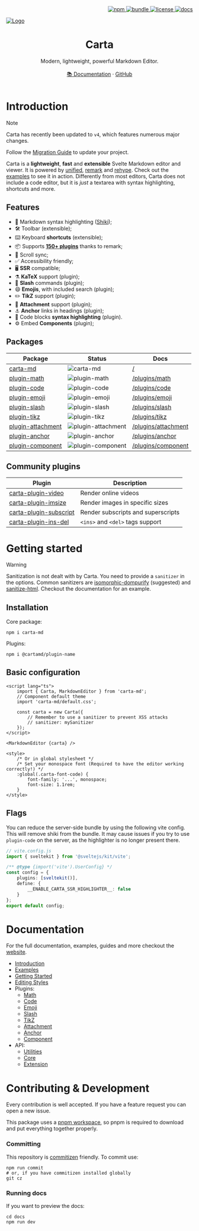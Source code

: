 <div align="right">
	<a href="https://www.npmjs.com/package/carta-md">
		<img src="https://img.shields.io/npm/v/carta-md?color=ff7cc6&labelColor=171d27&logo=npm&logoColor=white" alt="npm">
	</a>
	<a href="https://ko-fi.com/beartocode">
		<img src="https://img.shields.io/badge/Ko--fi-FF5E5B?logo=ko-fi&logoColor=white&color=4dacfa&labelColor=171d27&label=Donate" alt="bundle">
	</a>
	<a href="https://github.com/BearToCode/carta/blob/master/LICENSE">
		<img src="https://img.shields.io/github/license/BearToCode/carta?color=71d58a&labelColor=171d27&logo=git&logoColor=white" alt="license">
	</a>
	<a href="http://beartocode.github.io/carta/">
		<img src="https://img.shields.io/readthedocs/carta?logo=svelte&color=b581fd&logoColor=ffffff&labelColor=171d27" alt="docs">
	</a>
</div>

[![Logo](https://i.postimg.cc/436th25b/Carta.png)](https://beartocode.github.io/carta/)

<h1 align="center"><strong>Carta</strong></h1>
<div align="center">Modern, lightweight, powerful Markdown Editor.</div>
<br />
<div align="center">
<a href="https://beartocode.github.io/carta/">📚 Documentation</a> 
<span> · </span>
<a href="https://github.com/BearToCode/carta">GitHub</a> 
</div>

<br>

# Introduction

> [!NOTE]
> Carta has recently been updated to `v4`, which features numerous major changes.
>
> Follow the [Migration Guide](http://beartocode.github.io/carta/migration) to update your project.

Carta is a **lightweight**, **fast** and **extensible** Svelte Markdown editor and viewer. It is powered by [unified](https://github.com/unifiedjs/unified), [remark](https://github.com/remarkjs/remark) and [rehype](https://github.com/rehypejs/rehype). Check out the [examples](http://beartocode.github.io/carta/examples) to see it in action.
Differently from most editors, Carta does not include a code editor, but it is _just_ a textarea with syntax highlighting, shortcuts and more.

## Features

- 🌈 Markdown syntax highlighting ([Shiki](https://shiki.style/));
- 🛠️ Toolbar (extensible);
- ⌨️ Keyboard **shortcuts** (extensible);
- 📦 Supports **[150+ plugins](https://github.com/remarkjs/remark/blob/main/doc/plugins.md#list-of-plugins)** thanks to remark;
- 🔀 Scroll sync;
- ✅ Accessibility friendly;
- 🖥️ **SSR** compatible;
- ⚗️ **KaTeX** support (plugin);
- 🔨 **Slash** commands (plugin);
- 😄 **Emojis**, with included search (plugin);
- ✏️ **TikZ** support (plugin);
- 📂 **Attachment** support (plugin);
- ⚓ **Anchor** links in headings (plugin);
- 🌈 Code blocks **syntax highlighting** (plugin).
- ⚙️ Embed **Components** (plugin);

## Packages

| Package                                                                       | Status                                                                        | Docs                                                                         |
| ----------------------------------------------------------------------------- | ----------------------------------------------------------------------------- | ---------------------------------------------------------------------------- |
| [carta-md](https://www.npmjs.com/package/carta-md)                            | ![carta-md](https://img.shields.io/npm/v/carta-md)                            | [/](https://beartocode.github.io/carta/introduction)                         |
| [plugin-math](https://www.npmjs.com/package/@cartamd/plugin-math)             | ![plugin-math](https://img.shields.io/npm/v/@cartamd/plugin-math)             | [/plugins/math](https://beartocode.github.io/carta/plugins/math)             |
| [plugin-code](https://www.npmjs.com/package/@cartamd/plugin-code)             | ![plugin-code](https://img.shields.io/npm/v/@cartamd/plugin-code)             | [/plugins/code](https://beartocode.github.io/carta/plugins/code)             |
| [plugin-emoji](https://www.npmjs.com/package/@cartamd/plugin-emoji)           | ![plugin-emoji](https://img.shields.io/npm/v/@cartamd/plugin-emoji)           | [/plugins/emoji](https://beartocode.github.io/carta/plugins/emoji)           |
| [plugin-slash](https://www.npmjs.com/package/@cartamd/plugin-slash)           | ![plugin-slash](https://img.shields.io/npm/v/@cartamd/plugin-slash)           | [/plugins/slash](https://beartocode.github.io/carta/plugins/slash)           |
| [plugin-tikz](https://www.npmjs.com/package/@cartamd/plugin-tikz)             | ![plugin-tikz](https://img.shields.io/npm/v/@cartamd/plugin-tikz)             | [/plugins/tikz](https://beartocode.github.io/carta/plugins/tikz)             |
| [plugin-attachment](https://www.npmjs.com/package/@cartamd/plugin-attachment) | ![plugin-attachment](https://img.shields.io/npm/v/@cartamd/plugin-attachment) | [/plugins/attachment](https://beartocode.github.io/carta/plugins/attachment) |
| [plugin-anchor](https://www.npmjs.com/package/@cartamd/plugin-anchor)         | ![plugin-anchor](https://img.shields.io/npm/v/@cartamd/plugin-anchor)         | [/plugins/anchor](https://beartocode.github.io/carta/plugins/anchor)         |
| [plugin-component](https://www.npmjs.com/package/@cartamd/plugin-component)   | ![plugin-component](https://img.shields.io/npm/v/@cartamd/plugin-component)   | [/plugins/component](https://beartocode.github.io/carta/plugins/component)   |

## Community plugins

| Plugin                                                                        | Description                        |
| ----------------------------------------------------------------------------- | ---------------------------------- |
| [carta-plugin-video](https://github.com/maisonsmd/carta-plugin-video)         | Render online videos               |
| [carta-plugin-imsize](https://github.com/maisonsmd/carta-plugin-imsize)       | Render images in specific sizes    |
| [carta-plugin-subscript](https://github.com/maisonsmd/carta-plugin-subscript) | Render subscripts and superscripts |
| [carta-plugin-ins-del](https://github.com/maisonsmd/carta-plugin-ins-del)     | `<ins>` and `<del>` tags support   |

# Getting started

> [!WARNING]
> Sanitization is not dealt with by Carta. You need to provide a `sanitizer` in the options.
> Common sanitizers are [isomorphic-dompurify](https://www.npmjs.com/package/isomorphic-dompurify) (suggested) and [sanitize-html](https://www.npmjs.com/package/sanitize-html).
> Checkout the documentation for an example.

## Installation

Core package:

```
npm i carta-md
```

Plugins:

```
npm i @cartamd/plugin-name
```

## Basic configuration

```svelte
<script lang="ts">
	import { Carta, MarkdownEditor } from 'carta-md';
	// Component default theme
	import 'carta-md/default.css';

	const carta = new Carta({
		// Remember to use a sanitizer to prevent XSS attacks
		// sanitizer: mySanitizer
	});
</script>

<MarkdownEditor {carta} />

<style>
	/* Or in global stylesheet */
	/* Set your monospace font (Required to have the editor working correctly!) */
	:global(.carta-font-code) {
		font-family: '...', monospace;
		font-size: 1.1rem;
	}
</style>
```

## Flags

You can reduce the server-side bundle by using the following vite config. This will remove shiki from the bundle. It may cause issues if you try to use `plugin-code` on the server, as the highlighter is no longer present there.

```ts
// vite.config.js
import { sveltekit } from '@sveltejs/kit/vite';

/** @type {import('vite').UserConfig} */
const config = {
	plugins: [sveltekit()],
	define: {
		__ENABLE_CARTA_SSR_HIGHLIGHTER__: false
	}
};
export default config;
```

# Documentation

For the full documentation, examples, guides and more checkout the [website](https://beartocode.github.io/carta/).

- [Introduction](https://beartocode.github.io/carta/introduction)
- [Examples](https://beartocode.github.io/carta/examples)
- [Getting Started](https://beartocode.github.io/carta/getting-started)
- [Editing Styles](https://beartocode.github.io/carta/editing-styles)
- Plugins:
  - [Math](https://beartocode.github.io/carta/plugins/math)
  - [Code](https://beartocode.github.io/carta/plugins/code)
  - [Emoji](https://beartocode.github.io/carta/plugins/emoji)
  - [Slash](https://beartocode.github.io/carta/plugins/slash)
  - [TikZ](https://beartocode.github.io/carta/plugins/tikz)
  - [Attachment](https://beartocode.github.io/carta/plugins/attachment)
  - [Anchor](https://beartocode.github.io/carta/plugins/anchor)
  - [Component](https://beartocode.github.io/carta/plugins/component)
- API:
  - [Utilities](https://beartocode.github.io/carta/api/utilities)
  - [Core](https://beartocode.github.io/carta/api/core)
  - [Extension](https://beartocode.github.io/carta/api/extension)

# Contributing & Development

Every contribution is well accepted. If you have a feature request you can open a new issue.

This package uses a [pnpm workspace](https://pnpm.io/workspaces), so pnpm is required to download and put everything together properly.

### Committing

This repository is [commitizen](https://github.com/commitizen/cz-cli) friendly. To commit use:

```
npm run commit
# or, if you have commitizen installed globally
git cz
```

### Running docs

If you want to preview the docs:

```
cd docs
npm run dev
```
